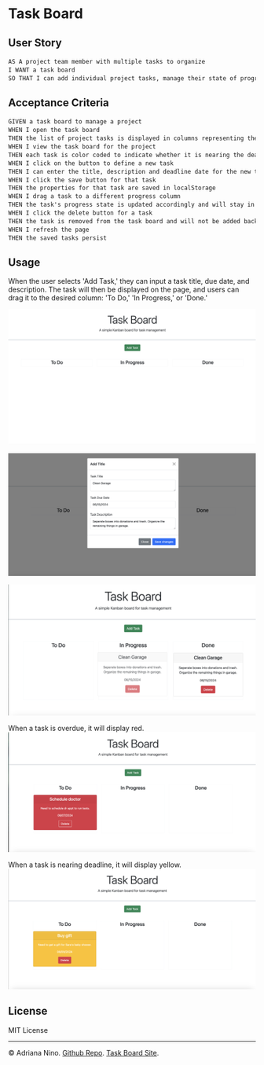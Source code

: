 # Task Board

## User Story

```md
AS A project team member with multiple tasks to organize
I WANT a task board
SO THAT I can add individual project tasks, manage their state of progress and track overall project progress accordingly
```

## Acceptance Criteria

```md
GIVEN a task board to manage a project
WHEN I open the task board
THEN the list of project tasks is displayed in columns representing the task progress state (Not Yet Started, In Progress, Completed)
WHEN I view the task board for the project
THEN each task is color coded to indicate whether it is nearing the deadline (yellow) or is overdue (red)
WHEN I click on the button to define a new task
THEN I can enter the title, description and deadline date for the new task into a modal dialog
WHEN I click the save button for that task
THEN the properties for that task are saved in localStorage
WHEN I drag a task to a different progress column
THEN the task's progress state is updated accordingly and will stay in the new column after refreshing
WHEN I click the delete button for a task
THEN the task is removed from the task board and will not be added back after refreshing
WHEN I refresh the page
THEN the saved tasks persist
```

## Usage

When the user selects 'Add Task,' they can input a task title, due date, and description. The task will then be displayed on the page, and users can drag it to the desired column: 'To Do,' 'In Progress,' or 'Done.'

![when user first opens page](./images/firstPage.png)

![when user clicks on Add task, a modal will appear](./images/enter-task.png)

![when user saves input, it will create a task card that is draggable and droppable](./images/task-board-drag.png)

When a task is overdue, it will display red.
![when a task is overdue, it will display red](./images/overdue.png)

When a task is nearing deadline, it will display yellow.
![when a task is nearing deadline, it will display yellow](./images/due-date-near.png)

## License

MIT License

---

© Adriana Nino. [Github Repo](https://github.com/ninadri/task-board/tree/main). [Task Board Site](https://ninadri.github.io/task-board/).
